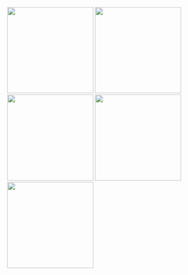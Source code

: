 <img src="https://github.com/user-attachments/assets/19731830-a7dd-4aaa-b631-4748692ea523" width="200">

<img src="https://github.com/user-attachments/assets/6b5c379e-7aee-4168-99ae-51e9323c8426" width="200">

<img src="https://github.com/user-attachments/assets/31e6670d-57c9-428b-a8d6-413e8966edea" width="200">

<img src="https://github.com/user-attachments/assets/1b1d7436-e79d-48f6-8fa5-c293c3fd98be" width="200">

<img src="https://github.com/user-attachments/assets/4409c156-a6c7-4147-9b1c-b28cb8a4fd0e" width="200">

